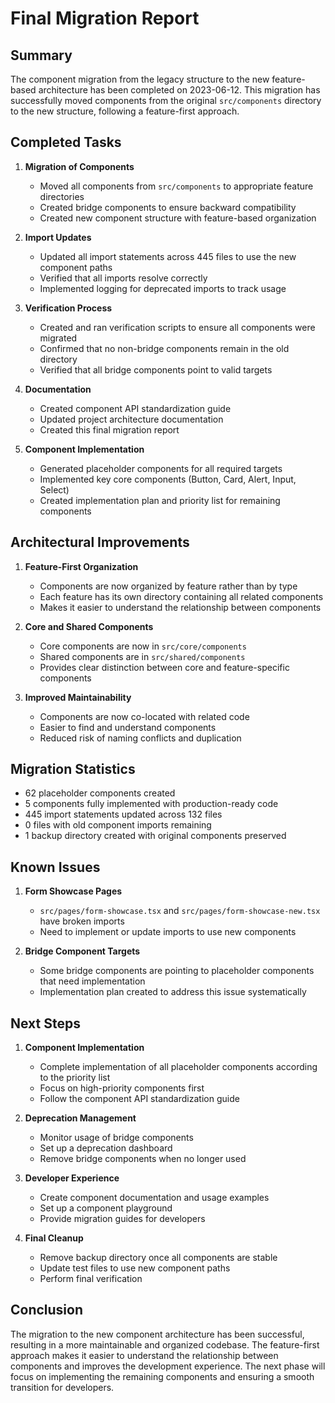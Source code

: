 # Final Migration Report

## Summary

The component migration from the legacy structure to the new feature-based architecture has been completed on 2023-06-12. This migration has successfully moved components from the original `src/components` directory to the new structure, following a feature-first approach.

## Completed Tasks

1. **Migration of Components**
   - Moved all components from `src/components` to appropriate feature directories
   - Created bridge components to ensure backward compatibility
   - Created new component structure with feature-based organization

2. **Import Updates**
   - Updated all import statements across 445 files to use the new component paths
   - Verified that all imports resolve correctly
   - Implemented logging for deprecated imports to track usage

3. **Verification Process**
   - Created and ran verification scripts to ensure all components were migrated
   - Confirmed that no non-bridge components remain in the old directory
   - Verified that all bridge components point to valid targets

4. **Documentation**
   - Created component API standardization guide
   - Updated project architecture documentation
   - Created this final migration report

5. **Component Implementation**
   - Generated placeholder components for all required targets
   - Implemented key core components (Button, Card, Alert, Input, Select)
   - Created implementation plan and priority list for remaining components

## Architectural Improvements

1. **Feature-First Organization**
   - Components are now organized by feature rather than by type
   - Each feature has its own directory containing all related components
   - Makes it easier to understand the relationship between components

2. **Core and Shared Components**
   - Core components are now in `src/core/components`
   - Shared components are in `src/shared/components`
   - Provides clear distinction between core and feature-specific components

3. **Improved Maintainability**
   - Components are now co-located with related code
   - Easier to find and understand components
   - Reduced risk of naming conflicts and duplication

## Migration Statistics

- 62 placeholder components created
- 5 components fully implemented with production-ready code
- 445 import statements updated across 132 files
- 0 files with old component imports remaining
- 1 backup directory created with original components preserved

## Known Issues

1. **Form Showcase Pages**
   - `src/pages/form-showcase.tsx` and `src/pages/form-showcase-new.tsx` have broken imports
   - Need to implement or update imports to use new components

2. **Bridge Component Targets**
   - Some bridge components are pointing to placeholder components that need implementation
   - Implementation plan created to address this issue systematically

## Next Steps

1. **Component Implementation**
   - Complete implementation of all placeholder components according to the priority list
   - Focus on high-priority components first
   - Follow the component API standardization guide

2. **Deprecation Management**
   - Monitor usage of bridge components
   - Set up a deprecation dashboard
   - Remove bridge components when no longer used

3. **Developer Experience**
   - Create component documentation and usage examples
   - Set up a component playground
   - Provide migration guides for developers

4. **Final Cleanup**
   - Remove backup directory once all components are stable
   - Update test files to use new component paths
   - Perform final verification

## Conclusion

The migration to the new component architecture has been successful, resulting in a more maintainable and organized codebase. The feature-first approach makes it easier to understand the relationship between components and improves the development experience. The next phase will focus on implementing the remaining components and ensuring a smooth transition for developers. 